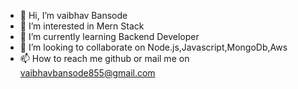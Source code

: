 - 👋 Hi, I’m vaibhav Bansode
- 👀 I’m interested in Mern Stack
- 🌱 I’m currently learning Backend Developer 
- 💞️ I’m looking to collaborate on Node.js,Javascript,MongoDb,Aws
- 📫 How to reach me github or mail me on vaibhavbansode855@gmail.com

<!---
vaibhav702/vaibhav702 is a ✨ special ✨ repository because its `README.md` (this file) appears on your GitHub profile.
You can click the Preview link to take a look at your changes.
--->
